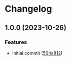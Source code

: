 # Changelog

## 1.0.0 (2023-10-26)


### Features

* initial commit ([564a812](https://github.com/media-data-hub/jellyfin-plugin-repository/commit/564a8120bac30b499bc6a219ac95ffa709d13303))
